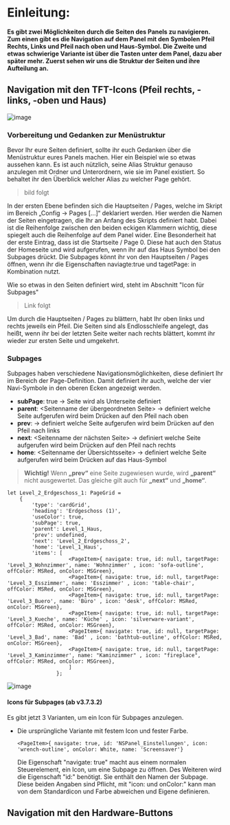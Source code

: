 # Einleitung:  

**Es gibt zwei Möglichkeiten durch die Seiten des Panels zu navigieren. Zum einen gibt es die Navigation auf dem Panel mit den Symbolen Pfeil Rechts, Links und Pfeil nach oben und Haus-Symbol. Die Zweite und etwas schwierige Variante ist über die Tasten unter dem Panel, dazu aber später mehr. Zuerst sehen wir uns die Struktur der Seiten und ihre Aufteilung an.**  

## Navigation mit den TFT-Icons (Pfeil rechts, -links, -oben und Haus)  

![image](https://user-images.githubusercontent.com/102996011/210832636-750fee62-ec5f-455b-9be0-b73c70fb6eb8.png)  

### Vorbereitung und Gedanken zur Menüstruktur  

Bevor Ihr eure Seiten definiert, sollte ihr euch Gedanken über die Menüstruktur eures Panels machen. Hier ein Beispiel wie so etwas aussehen kann. Es ist auch nützlich, seine Alias Struktur genauso anzulegen mit Ordner und Unterordnern, wie sie im Panel existiert. So behaltet ihr den Überblick welcher Alias zu welcher Page gehört.

> bild folgt  

In der ersten Ebene befinden sich die Hauptseiten / Pages, welche im Skript im Bereich „Config -> Pages [...]“ deklariert werden. Hier werden die Namen der Seiten eingetragen, die Ihr an Anfang des Skripts definiert habt. Dabei ist die Reihenfolge zwischen den beiden eckigen Klammern wichtig, diese spiegelt auch die Reihenfolge auf dem Panel wider. Eine Besonderheit hat der erste Eintrag, dass ist die Startseite / Page 0. Diese hat auch den Status der Homeseite und wird aufgerufen, wenn ihr auf das Haus Symbol bei den Subpages drückt. Die Subpages könnt ihr von den Hauptseiten / Pages öffnen, wenn ihr die Eigenschaften naviagte:true und tagetPage: in Kombination nutzt.  

Wie so etwas in den Seiten definiert wird, steht im Abschnitt "Icon für Subpages"  

> Link folgt  

Um durch die Hauptseiten / Pages zu blättern, habt Ihr oben links und rechts jeweils ein Pfeil. Die Seiten sind als Endlosschleife angelegt, das heißt, wenn ihr bei der letzten Seite weiter nach rechts blättert, kommt ihr wieder zur ersten Seite und umgekehrt.

### Subpages  

Subpages haben verschiedene Navigationsmöglichkeiten, diese definiert Ihr im Bereich der Page-Definition. Damit definiert ihr auch, welche der vier Navi-Symbole in den oberen Ecken angezeigt werden.

* **subPage**: true -> Seite wird als Unterseite definiert
* **parent**: <Seitenname der übergeordneten Seite> -> definiert welche Seite aufgerufen wird beim Drücken auf den Pfeil nach oben
* **prev**: <Seitenname der vorhergehenden Seite> -> definiert welche Seite aufgerufen wird beim Drücken auf den Pfeil nach links
* **next**: <Seitenname der nächsten Seite> -> definiert welche Seite aufgerufen wird beim Drücken auf den Pfeil nach rechts
* **home**: <Seitenname der Übersichtsseite> -> definiert welche Seite aufgerufen wird beim Drücken auf das Haus-Symbol

> **Wichtig!** 
> Wenn **„prev“** eine Seite zugewiesen wurde, wird **„parent“** nicht ausgewertet. Das gleiche gilt auch für **„next“** und **„home“**. 
 
```
let Level_2_Erdgeschoss_1: PageGrid =
    {
        'type': 'cardGrid',
        'heading': 'Erdgeschoss (1)',
        'useColor': true,
        'subPage': true,
        'parent': Level_1_Haus,
        'prev': undefined,
        'next': 'Level_2_Erdgeschoss_2',
        'home': 'Level_1_Haus',
        'items': [
                    <PageItem>{ navigate: true, id: null, targetPage: 'Level_3_Wohnzimmer', name: 'Wohnzimmer' , icon: 'sofa-outline', offColor: MSRed, onColor: MSGreen},
                    <PageItem>{ navigate: true, id: null, targetPage: 'Level_3_Esszimmer', name: 'Esszimmer' , icon: 'table-chair', offColor: MSRed, onColor: MSGreen},
                    <PageItem>{ navigate: true, id: null, targetPage: 'Level_3_Buero', name: 'Büro' , icon: 'desk', offColor: MSRed, onColor: MSGreen},
                    <PageItem>{ navigate: true, id: null, targetPage: 'Level_3_Kueche', name: 'Küche' , icon: 'silverware-variant', offColor: MSRed, onColor: MSGreen},
                    <PageItem>{ navigate: true, id: null, targetPage: 'Level_3_Bad', name: 'Bad' , icon: 'bathtub-outline', offColor: MSRed, onColor: MSGreen},
                    <PageItem>{ navigate: true, id: null, targetPage: 'Level_3_Kaminzimmer', name: "Kaminzimmer" , icon: "fireplace", offColor: MSRed, onColor: MSGreen},
                    ]
                };
```  

![image](https://user-images.githubusercontent.com/102996011/210829375-90ab3d40-b3a4-4794-816d-dcc60f2e7271.png)


#### Icons für Subpages (ab v3.7.3.2)  

Es gibt jetzt 3 Varianten, um ein Icon für Subpages anzulegen.

* Die ursprüngliche Variante mit festem Icon und fester Farbe.
  ```
  <PageItem>{ navigate: true, id: 'NSPanel_Einstellungen', icon: 'wrench-outline', onColor: White, name: 'Screensaver'}  
  ```  
  Die Eigenschaft "navigate: true" macht aus einem normalen Steuerelement, ein Icon, um eine Subpage zu öffnen. Des Weiteren wird die Eigenschaft "id:" benötigt. Sie enthält den Namen der Subpage. Diese beiden Angaben sind Pflicht, mit "icon: und onColor:" kann man von dem Standardicon und Farbe abweichen und Eigene definieren.  


## Navigation mit den Hardware-Buttons  
